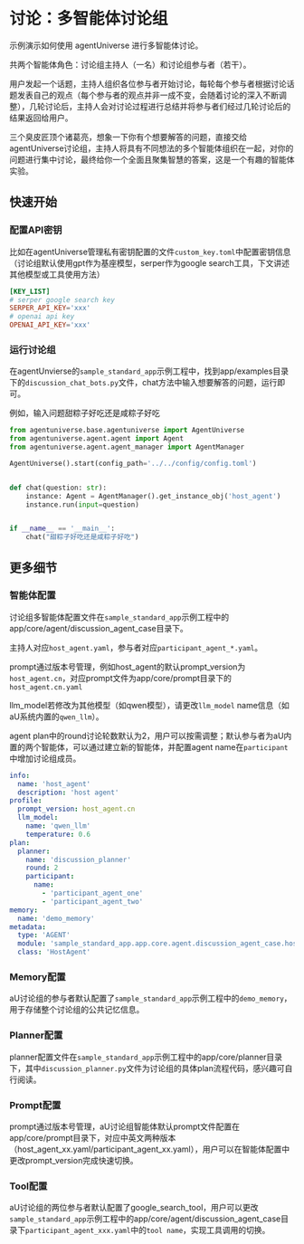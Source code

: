 # 讨论：多智能体讨论组
示例演示如何使用 agentUniverse 进行多智能体讨论。

共两个智能体角色：讨论组主持人（一名）和讨论组参与者（若干）。

用户发起一个话题，主持人组织各位参与者开始讨论，每轮每个参与者根据讨论话题发表自己的观点（每个参与者的观点并非一成不变，会随着讨论的深入不断调整），几轮讨论后，主持人会对讨论过程进行总结并将参与者们经过几轮讨论后的结果返回给用户。

三个臭皮匠顶个诸葛亮，想象一下你有个想要解答的问题，直接交给agentUniverse讨论组，主持人将具有不同想法的多个智能体组织在一起，对你的问题进行集中讨论，最终给你一个全面且聚集智慧的答案，这是一个有趣的智能体实验。

## 快速开始
### 配置API密钥
比如在agentUniverse管理私有密钥配置的文件`custom_key.toml`中配置密钥信息（讨论组默认使用gpt作为基座模型，serper作为google search工具，下文讲述其他模型或工具使用方法）
```toml
[KEY_LIST]
# serper google search key
SERPER_API_KEY='xxx'
# openai api key
OPENAI_API_KEY='xxx'
```

### 运行讨论组
在agentUnvierse的`sample_standard_app`示例工程中，找到app/examples目录下的`discussion_chat_bots.py`文件，chat方法中输入想要解答的问题，运行即可。

例如，输入问题甜粽子好吃还是咸粽子好吃
```python
from agentuniverse.base.agentuniverse import AgentUniverse
from agentuniverse.agent.agent import Agent
from agentuniverse.agent.agent_manager import AgentManager

AgentUniverse().start(config_path='../../config/config.toml')


def chat(question: str):
    instance: Agent = AgentManager().get_instance_obj('host_agent')
    instance.run(input=question)


if __name__ == '__main__':
    chat("甜粽子好吃还是咸粽子好吃")
```

## 更多细节
### 智能体配置
讨论组多智能体配置文件在`sample_standard_app`示例工程中的app/core/agent/discussion_agent_case目录下。

主持人对应`host_agent.yaml`，参与者对应`participant_agent_*.yaml`。

prompt通过版本号管理，例如host_agent的默认prompt_version为`host_agent.cn`，对应prompt文件为app/core/prompt目录下的`host_agent.cn.yaml`

llm_model若修改为其他模型（如qwen模型），请更改`llm_model` name信息（如aU系统内置的`qwen_llm`）。

agent plan中的round讨论轮数默认为2，用户可以按需调整；默认参与者为aU内置的两个智能体，可以通过建立新的智能体，并配置agent name在`participant`中增加讨论组成员。
```yaml
info:
  name: 'host_agent'
  description: 'host agent'
profile:
  prompt_version: host_agent.cn
  llm_model:
    name: 'qwen_llm'
    temperature: 0.6
plan:
  planner:
    name: 'discussion_planner'
    round: 2
    participant:
      name:
        - 'participant_agent_one'
        - 'participant_agent_two'
memory:
  name: 'demo_memory'
metadata:
  type: 'AGENT'
  module: 'sample_standard_app.app.core.agent.discussion_agent_case.host_agent'
  class: 'HostAgent'
```

### Memory配置
aU讨论组的参与者默认配置了`sample_standard_app`示例工程中的`demo_memory`，用于存储整个讨论组的公共记忆信息。

### Planner配置
planner配置文件在`sample_standard_app`示例工程中的app/core/planner目录下，其中`discussion_planner.py`文件为讨论组的具体plan流程代码，感兴趣可自行阅读。

### Prompt配置
prompt通过版本号管理，aU讨论组智能体默认prompt文件配置在app/core/prompt目录下，对应中英文两种版本（host_agent_xx.yaml/participant_agent_xx.yaml），用户可以在智能体配置中更改prompt_version完成快速切换。


### Tool配置
aU讨论组的两位参与者默认配置了google_search_tool，用户可以更改`sample_standard_app`示例工程中的app/core/agent/discussion_agent_case目录下`participant_agent_xxx.yaml`中的`tool name`，实现工具调用的切换。
